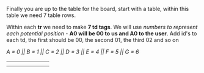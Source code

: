Finally you are up to the table for the board, start with a table, within this table we need 7 table rows.

Within each **tr** we need to make  **7 td tags**. We will use *numbers to represent each potential position* - **A0 will be 00 to us and A0 to the user**. Add id's to each td, the first should be 00, the second 01, the third 02 and so on

*A = 0 || B = 1 || C = 2 || D = 3 || E = 4 || F = 5 || G = 6* 
<!-- THIS IS HOW WE WILL LABEL THE TABLE -->
<table>
    <!-- battleship row 0  SO THIS IS A01, A02, A03 ETC -->
    <tr>
      <td id="00"></td><td id="01"></td><td id="02"></td><td id="03"></td><td id="04"></td><td id="05"></td><td id="06"></td>
    </tr>
    <!-- battleship row 1  THIS IS B01, B02, B03  ETC -->
    <tr>
      <td id="10"></td><td id="11"></td><td id="12"></td><td id="13"></td><td id="14"></td><td id="15"></td><td id="16"></td>
    </tr>